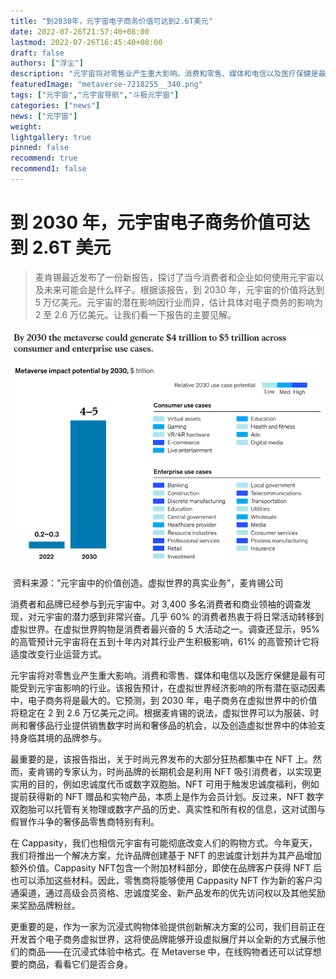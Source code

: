```yaml
---
title: "到2030年，元宇宙电子商务价值可达到2.6T美元"
date: 2022-07-26T21:57:40+08:00
lastmod: 2022-07-26T16:45:40+08:00
draft: false
authors: ["浮尘"]
description: "元宇宙将对零售业产生重大影响。消费和零售、媒体和电信以及医疗保健是最有可能受到元宇宙影响的行业。该报告预计，在虚拟世界经济影响的所有潜在驱动因素中，电子商务将是最大的。它预测，到2030年，电子商务在虚拟世界中的价值将稳定在 2 到 2.6 万亿美元之间。"
featuredImage: "metaverse-7218255__340.png"
tags: ["元宇宙","元宇宙导航","斗极元宇宙"]
categories: ["news"]
news: ["元宇宙"]
weight: 
lightgallery: true
pinned: false
recommend: true
recommend1: false
---
```


# **到 2030 年，元宇宙电子商务价值可达到 2.6T 美元**

> 麦肯锡最近发布了一份新报告，探讨了当今消费者和企业如何使用元宇宙以及未来可能会是什么样子。根据该报告，到 2030 年，元宇宙的价值将达到 5 万亿美元。元宇宙的潜在影响因行业而异，估计具体对电子商务的影响为 2 至 2.6 万亿美元。让我们看一下报告的主要见解。

![1](0_EC-4LNqVZ_hgStJZ.png)

​                                 资料来源：“元宇宙中的价值创造。虚拟世界的真实业务”，麦肯锡公司

消费者和品牌已经参与到元宇宙中。对 3,400 多名消费者和商业领袖的调查发现，对元宇宙的潜力感到非常兴奋。几乎 60% 的消费者热衷于将日常活动转移到虚拟世界。在虚拟世界购物是消费者最兴奋的 5 大活动之一。调查还显示，95% 的高管预计元宇宙将在五到十年内对其行业产生积极影响，61% 的高管预计它将适度改变行业运营方式。

元宇宙将对零售业产生重大影响。消费和零售、媒体和电信以及医疗保健是最有可能受到元宇宙影响的行业。该报告预计，在虚拟世界经济影响的所有潜在驱动因素中，电子商务将是最大的。它预测，到 2030 年，电子商务在虚拟世界中的价值将稳定在 2 到 2.6 万亿美元之间。根据麦肯锡的说法，虚拟世界可以为服装、时尚和奢侈品行业提供销售数字时尚和奢侈品的机会，以及创造虚拟世界中的体验支持身临其境的品牌参与。

最重要的是，该报告指出，关于时尚元界发布的大部分狂热都集中在 NFT 上。然而，麦肯锡的专家认为，时尚品牌的长期机会是利用 NFT 吸引消费者，以实现更实用的目的，例如忠诚度代币或数字双胞胎。NFT 可用于触发忠诚度福利，例如提前获得新的 NFT 赠品和实物产品，本质上是作为会员计划。反过来，NFT 数字双胞胎可以托管有关物理或数字产品的历史、真实性和所有权的信息，这对试图与假冒作斗争的奢侈品零售商特别有利。

在 Cappasity，我们也相信元宇宙有可能彻底改变人们的购物方式。今年夏天，我们将推出一个解决方案，允许品牌创建基于 NFT 的忠诚度计划并为其产品增加额外价值。Cappasity NFT包含一个附加材料部分，即使在品牌客户获得 NFT 后也可以添加这些材料。因此，零售商将能够使用 Cappasity NFT 作为新的客户沟通渠道，通过高级会员资格、忠诚度奖金、新产品发布的优先访问权以及其他奖励来奖励品牌粉丝。



更重要的是，作为一家为沉浸式购物体验提供创新解决方案的公司，我们目前正在开发首个电子商务虚拟世界，这将使品牌能够开设虚拟展厅并以全新的方式展示他们的商品——在沉浸式体验中格式。在 Metaverse 中，在线购物者还可以试穿想要的商品，看看它们是否合身。